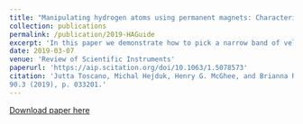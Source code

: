 ```yaml
---
title: "Manipulating hydrogen atoms using permanent magnets: Characterisation of a velocity-filtering guide"
collection: publications
permalink: /publication/2019-HAGuide
excerpt: 'In this paper we demonstrate how to pick a narrow band of velocities from a beam of hydrogen atoms. This is important for performing studies on a chemical reactivity between the atoms and ions trapped in a cryogenic ion trap - another device that is being developed by me. We performed extensive molecular dynamics simulations in order to determine a proper design and carried out confirmatory experiments. As a result, we have shown that 52% of particles with <i>v</i> within ± 10 m/s of the target velocity are transmitted for <i>v</i> = 200 m/s, for example. I have built a mathematical model that helped us to interpret results of computer simulations. Without that, we would have struggled to explain some of the observed phenomena.'
date: 2019-03-07
venue: 'Review of Scientific Instruments'
paperurl: 'https://aip.scitation.org/doi/10.1063/1.5078573'
citation: 'Jutta Toscano, Michal Hejduk, Henry G. McGhee, and Brianna R. Heazlewood, &quot;Manipulating hydrogen atoms using permanent magnets: Characterisation of a velocity-filtering guide&quot;. <i>Rev. Sci. Instrum.</i>
90.3 (2019), p. 033201.'
---
```



[Download paper here](https://aip.scitation.org/doi/10.1063/1.5078573)
